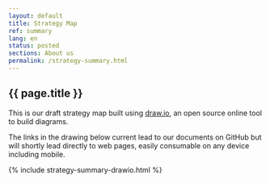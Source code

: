 ```yaml
---
layout: default
title: Strategy Map
ref: summary
lang: en
status: posted
sections: About us
permalink: /strategy-summary.html
---
```


## {{ page.title }}

This is our draft strategy map built using [draw.io](https://about.draw.io/), an open source online tool to build diagrams.

The links in the drawing below current lead to our documents on GitHub but will shortly lead directly to web pages, easily consumable on any device including mobile.

{% include strategy-summary-drawio.html %}
